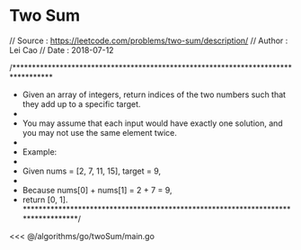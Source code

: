 # Two Sum

// Source : https://leetcode.com/problems/two-sum/description/
// Author : Lei Cao
// Date   : 2018-07-12

/**********************************************************************************
* Given an array of integers, return indices of the two numbers such that they add up to a specific target.
*
* You may assume that each input would have exactly one solution, and you may not use the same element twice.
*
* Example:
*
* Given nums = [2, 7, 11, 15], target = 9,
*
* Because nums[0] + nums[1] = 2 + 7 = 9,
* return [0, 1].
**********************************************************************************/


<<< @/algorithms/go/twoSum/main.go
